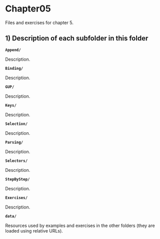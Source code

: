 # Chapter05

Files and exercises for chapter 5.

## 1) Description of each subfolder in this folder

__`Append/`__

Description.

__`Binding/`__

Description.

__`GUP/`__

Description.

__`Keys/`__

Description.

__`Selection/`__

Description.

__`Parsing/`__

Description.

__`Selectors/`__

Description.

__`StepByStep/`__

Description.

__`Exercises/`__

Description.

__`data/`__

Resources used by examples and exercises in the other folders (they are loaded using relative URLs).


